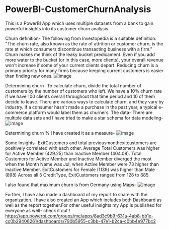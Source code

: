 # PowerBI-CustomerChurnAnalysis
This is a PowerBI App which uses multiple datasets from a bank to gain powerful insights into its customer churn analysis

Churn definition-
The following from Investopedia is a suitable definition: "The churn rate, also known as the rate of attrition or customer churn, is the rate at which consumers discontinue transacting business with a firm." Churn makes me think of the leaky bucket predicament. Even if you add more water to the bucket (or in this case, more clients), your overall revenue won't increase if some of your current clients depart. Reducing churn is a primary priority for many firms because keeping current customers is easier than finding new ones.
![image](https://user-images.githubusercontent.com/87760177/212668302-ba350020-5c73-436d-a5fe-4c9378db0a8a.png)

Determining churn-
To calculate churn, divide the total number of customers by the number of customers who left. We have a 10% churn rate if we have 100 clients overall throughout that time period and 10 of them decide to leave. There are various ways to calculate churn, and they vary by industry. If a consumer hasn't made a purchase in the past year, a typical e-commerce platform would label them as churners.
The data- 
There are multiple data sets and I have tried to make a star schema for data modeling-
![image](https://user-images.githubusercontent.com/87760177/212667541-22b04d06-ae77-41ec-b304-efd2798fdac7.png)

Determining churn %
I have created it as a measure-
![image](https://user-images.githubusercontent.com/87760177/212668026-0499d7ce-fa4f-436d-b0cc-b2d696645e12.png)

Some Insights-
ExitCustomers and total previousmonthexitcustomers are positively correlated with each other.
Average Total Customers was higher for Active Member (429.25) than Inactive Member (404.08).
Total Customers for Active Member and Inactive Member diverged the most when the Month Name was Jul, when Active Member were 73 higher than Inactive Member.
ExitCustomers for Female (1139) was higher than Male (898)
Across all 5 CreditType, ExitCustomers ranged from 128 to 685.

I also found that maximum churn is from Germany using Maps-
![image](https://user-images.githubusercontent.com/87760177/212669001-19e88e64-1375-4698-963f-35e37e811c2b.png)


Further, I have also made a dashboard of my report to share with the organization.
I have also created an App which includes both Dashboard as well as the report together.For other useful insights my App is published for everyone as well-
check it out !
https://app.powerbi.com/groups/me/apps/8ad3c9b9-631a-4ab8-bb1e-cc0b29406261/dashboards/790b5955-c3bb-47e1-b2ca-c0bb4e977bc2

